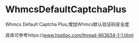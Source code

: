 # WhmcsDefaultCaptchaPlus
Whmcs Default Captcha Plus,增加Whmcs默认验证码安全度

具体可参考https://www.hostloc.com/thread-663634-1-1.html
